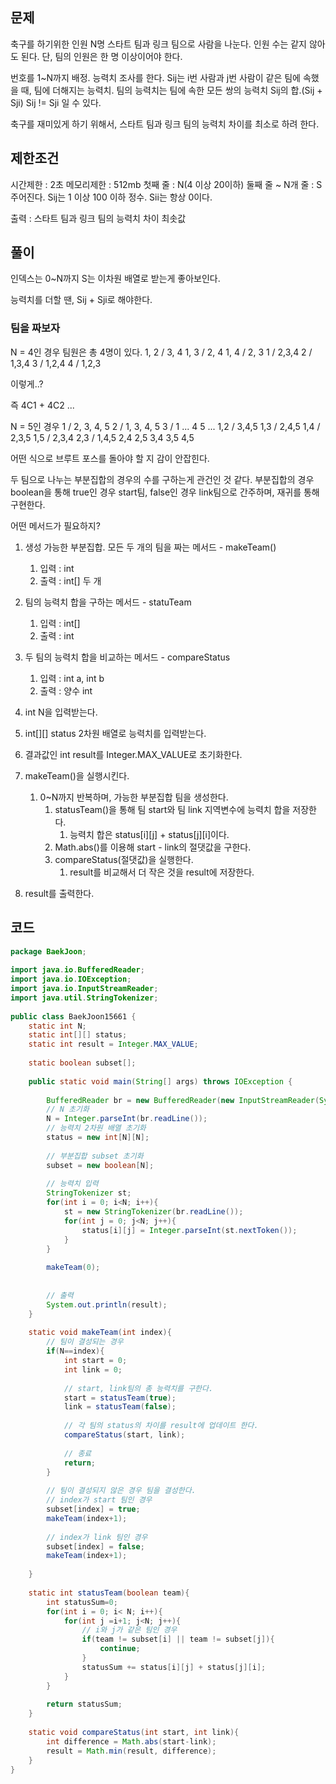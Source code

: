 ## 문제

축구를 하기위한 인원 N명
스타트 팀과 링크 팀으로 사람을 나눈다.
인원 수는 같지 않아도 된다.
단, 팀의 인원은 한 명 이상이어야 한다.

번호를 1~N까지 배정.
능력치 조사를 한다.
Sij는 i번 사람과 j번 사람이 같은 팀에 속했을 때, 팀에 더해지는 능력치.
팀의 능력치는 팀에 속한 모든 쌍의 능력치 Sij의 합.(Sij + Sji)
Sij != Sji 일 수 있다.

축구를 재미있게 하기 위해서, 스타트 팀과 링크 팀의 능력치 차이를 최소로 하려 한다.


## 제한조건
시간제한 : 2초
메모리제한 : 512mb
첫째 줄 : N(4 이상 20이하)
둘째 줄 ~ N개 줄 : S 주어진다.
	Sij는 1 이상 100 이하 정수.
	Sii는 항상 0이다.

출력 : 스타트 팀과 링크 팀의 능력치 차이 최솟값

## 풀이
인덱스는 0~N까지
S는 이차원 배열로 받는게 좋아보인다.

능력치를 더할 땐, Sij + Sji로 해야한다.

### 팀을 짜보자
N = 4인 경우
팀원은 총 4명이 있다.
1, 2 / 3, 4
1, 3 / 2, 4
1, 4 / 2, 3
1 / 2,3,4
2 / 1,3,4
3 / 1,2,4
4 / 1,2,3

이렇게..?

즉 4C1 + 4C2 ...

N = 5인 경우
1 / 2, 3, 4, 5
2 / 1, 3, 4, 5
3 / 1 ...
4
5 ...
1,2 / 3,4,5
1,3 / 2,4,5
1,4 / 2,3,5
1,5 / 2,3,4
2,3 / 1,4,5
2,4
2,5
3,4
3,5
4,5

어떤 식으로 브루트 포스를 돌아야 할 지 감이 안잡힌다.

두 팀으로 나누는 부분집합의 경우의 수를 구하는게 관건인 것 같다.
부분집합의 경우 boolean을 통해 true인 경우 start팀, false인 경우 link팀으로 간주하며, 재귀를 통해 구현한다.


어떤 메서드가 필요하지?
1. 생성 가능한 부분집합. 모든 두 개의 팀을 짜는 메서드 - makeTeam()
	1. 입력 : int
	2. 출력 : int[] 두 개
2. 팀의 능력치 합을 구하는 메서드 - statuTeam
	1. 입력 : int[]
	2. 출력 : int
3. 두 팀의 능력치 합을 비교하는 메서드 - compareStatus
	1. 입력 : int a, int b
	2. 출력 : 양수 int

1. int N을 입력받는다.
2. int\[]\[] status 2차원 배열로 능력치를 입력받는다.
3. 결과값인 int result를 Integer.MAX_VALUE로 초기화한다.
4. makeTeam()을 실행시킨다.
	1. 0~N까지 반복하며, 가능한 부분집합 팀을 생성한다.
		1. statusTeam()을 통해 팀 start와 팀 link 지역변수에 능력치 합을 저장한다.
			1. 능력치 합은 status\[i]\[j] + status\[j]\[i]이다.
		2. Math.abs()를 이용해 start - link의 절댓값을 구한다. 
		3. compareStatus(절댓값)을 실행한다.
			1. result를 비교해서 더 작은 것을 result에 저장한다.
5. result를 출력한다.

## 코드

```java
package BaekJoon;  
  
import java.io.BufferedReader;  
import java.io.IOException;  
import java.io.InputStreamReader;  
import java.util.StringTokenizer;  
  
public class BaekJoon15661 {  
    static int N;  
    static int[][] status;  
    static int result = Integer.MAX_VALUE;  
  
    static boolean subset[];  
  
    public static void main(String[] args) throws IOException {  
  
        BufferedReader br = new BufferedReader(new InputStreamReader(System.in));  
        // N 초기화  
        N = Integer.parseInt(br.readLine());  
        // 능력치 2차원 배열 초기화  
        status = new int[N][N];  
  
        // 부분집합 subset 초기화  
        subset = new boolean[N];  
  
        // 능력치 입력  
        StringTokenizer st;  
        for(int i = 0; i<N; i++){  
            st = new StringTokenizer(br.readLine());  
            for(int j = 0; j<N; j++){  
                status[i][j] = Integer.parseInt(st.nextToken());  
            }  
        }  
  
        makeTeam(0);  
  
  
        // 출력  
        System.out.println(result);  
    }  
  
    static void makeTeam(int index){  
        // 팀이 결성되는 경우  
        if(N==index){  
            int start = 0;  
            int link = 0;  
  
            // start, link팀의 총 능력치를 구한다.  
            start = statusTeam(true);  
            link = statusTeam(false);  
  
            // 각 팀의 status의 차이를 result에 업데이트 한다.  
            compareStatus(start, link);  
  
            // 종료  
            return;  
        }  
  
        // 팀이 결성되지 않은 경우 팀을 결성한다.  
        // index가 start 팀인 경우  
        subset[index] = true;  
        makeTeam(index+1);  
  
        // index가 link 팀인 경우  
        subset[index] = false;  
        makeTeam(index+1);  
  
    }  
  
    static int statusTeam(boolean team){  
        int statusSum=0;  
        for(int i = 0; i< N; i++){  
            for(int j =i+1; j<N; j++){  
                // i와 j가 같은 팀인 경우  
                if(team != subset[i] || team != subset[j]){  
                    continue;  
                }  
                statusSum += status[i][j] + status[j][i];  
            }  
        }  
  
        return statusSum;  
    }  
  
    static void compareStatus(int start, int link){  
        int difference = Math.abs(start-link);  
        result = Math.min(result, difference);  
    }  
}
```